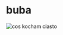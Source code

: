 # buba
![cos](https://user-images.githubusercontent.com/33155636/218336855-f5e1ece3-fe13-4cf0-933e-75f1e24de619.png)
kocham ciasto
